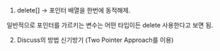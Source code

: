1. delete[] -> 포인터 배열을 한번에 동적해제.

일반적으로 포인터를 가르키는 변수는 어떤 타입이든 delete 사용한다고 보면 됨.

2. Discuss의 방법 신기방기 (Two Pointer Approach를 이용)
